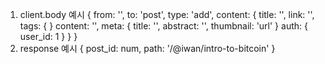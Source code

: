 1. client.body 예시
    {
        from: '',
        to: 'post',
        type: 'add',
        content: {
            title: '',
            link: '',
            tags: {
            }
            content: '',
            meta: {
                title: '',
                abstract: '',
                thumbnail: 'url'
            }
            auth: {
                user_id: 1
            }
        }
    }
2. response 예시
    {
        post_id: num,
        path: '/@iwan/intro-to-bitcoin'
    }
